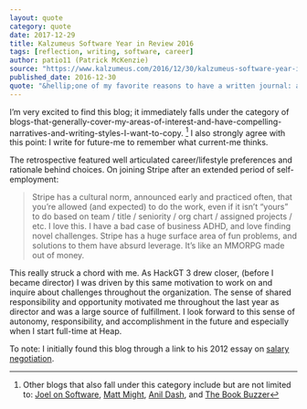 ```yaml
---
layout: quote
category: quote
date: 2017-12-29
title: Kalzumeus Software Year in Review 2016
tags: [reflection, writing, software, career]
author: patio11 (Patrick McKenzie)
source: "https://www.kalzumeus.com/2016/12/30/kalzumeus-software-year-in-review-2016/"
published_date: 2016-12-30
quote: "&hellip;one of my favorite reasons to have a written journal: all I need to do is compare what I wrote prior to starting and what I think now, having a bit more context."
---
```


I&rsquo;m very excited to find this blog; it immediately falls under the
category of blogs-that-generally-cover-my-areas-of-interest-and-have-compelling-narratives-and-writing-styles-I-want-to-copy. [^1]
I also strongly agree with this point: I write for future-me to remember
what current-me thinks.

The retrospective featured well articulated career/lifestyle preferences and
rationale behind choices. On joining Stripe after an extended period of
self-employment:

>Stripe has a cultural norm, announced early and practiced often, that you’re allowed (and expected) to do the work, even if it isn’t “yours” to do based on team / title / seniority / org chart / assigned projects / etc. I love this. I have a bad case of business ADHD, and love finding novel challenges. Stripe has a huge surface area of fun problems, and solutions to them have absurd leverage. It’s like an MMORPG made out of money.

This really struck a chord with me. As HackGT 3 drew closer,
(before I became director) I was driven by this same motivation to work on
and inquire about challenges throughout the organization.
The sense of shared responsibility and opportunity motivated me throughout
the last year as director and was a large source of fulfillment. I look
forward to this sense of autonomy, responsibility, and accomplishment
in the future and especially when I start full-time at Heap.

To note: I initially found this blog through a link to his 2012 essay on
[salary negotiation](https://www.kalzumeus.com/2012/01/23/salary-negotiation/).

[^1]:
    Other blogs that also fall under this category include but are not limited to:
    [Joel on Software](https://www.joelonsoftware.com/),
    [Matt Might](http://matt.might.net/),
    [Anil Dash](http://anildash.com/),
    and [The Book Buzzer](http://thebookbuzzer.blogspot.com/)

